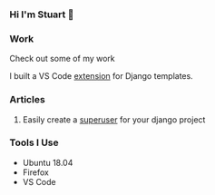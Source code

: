 ### Hi I'm Stuart 👋

### Work
Check out some of my work

I built a VS Code [extension](https://marketplace.visualstudio.com/items?itemName=StuartElimu.django-template-snippets) for Django templates.


### Articles
1. Easily create a [superuser](https://gist.io/@stuartelimu/53258c427310bdfce430deac39971e93) for your django project

<!--
**stuartelimu/stuartelimu** is a ✨ _special_ ✨ repository because its `README.md` (this file) appears on your GitHub profile.

Here are some ideas to get you started:

- 🔭 I’m currently working on ...
- 🌱 I’m currently learning ...
- 👯 I’m looking to collaborate on ...
- 🤔 I’m looking for help with ...
- 💬 Ask me about ...
- 📫 How to reach me: ...
- 😄 Pronouns: ...
- ⚡ Fun fact: ...
-->
### Tools I Use
- Ubuntu 18.04
- Firefox
- VS Code
